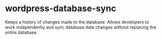 wordpress-database-sync
=======================

Keeps a history of changes made to the database. Allows developers to work independently and sync database data changes without replacing the entire database.
